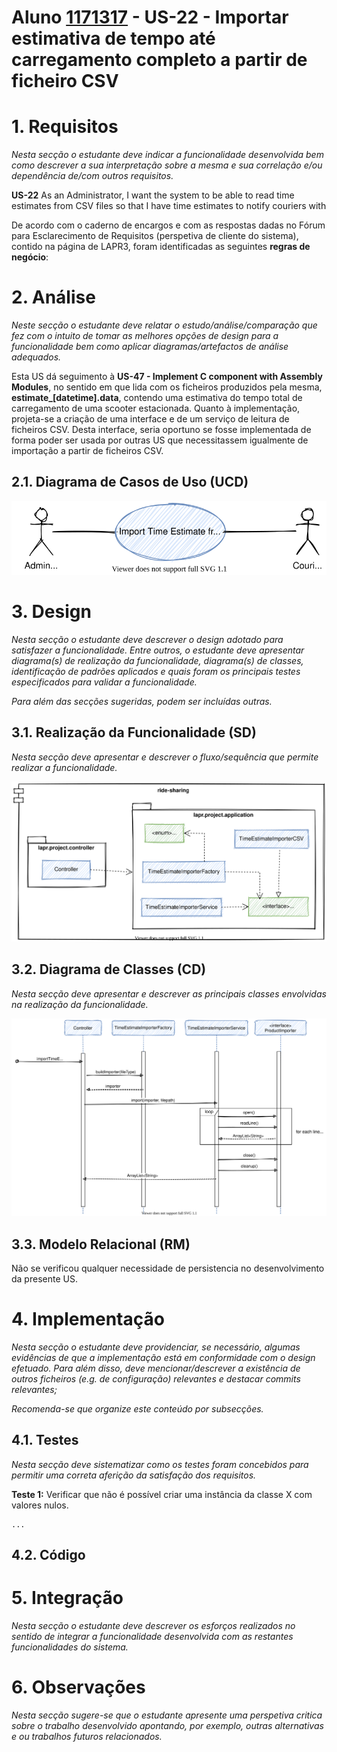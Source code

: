 # **Aluno [1171317](../)** - US-22 - Importar estimativa de tempo até carregamento completo a partir de ficheiro CSV

# 1. Requisitos

_Nesta secção o estudante deve indicar a funcionalidade desenvolvida bem como descrever a sua interpretação sobre a mesma e sua correlação e/ou dependência de/com outros requisitos._

**US-22** 
As an Administrator,
I want the system to be able to read time estimates from CSV files
so that I have time estimates to notify couriers with 

De acordo com o caderno de encargos e com as respostas dadas no Fórum para Esclarecimento de Requisitos (perspetiva de cliente do sistema), contido na página de LAPR3, foram identificadas as seguintes **regras de negócio**:


# 2. Análise

_Neste secção o estudante deve relatar o estudo/análise/comparação que fez com o intuito de tomar as melhores opções de design para a funcionalidade bem como aplicar diagramas/artefactos de análise adequados._

Esta US dá seguimento à **US-47 - Implement C component with Assembly Modules**, no sentido em que lida com os ficheiros produzidos pela mesma, **estimate_[datetime].data**, contendo uma estimativa do tempo total de carregamento de uma scooter estacionada. Quanto à implementação, projeta-se a criação de uma interface e de um serviço de leitura de ficheiros CSV. Desta interface, seria oportuno se fosse implementada de forma poder ser usada por outras US que necessitassem igualmente de importação a partir de ficheiros CSV. 

## 2.1. Diagrama de Casos de Uso (UCD)
![us22_importTimeEstimateFromCSVfile_uc_diagram](us22_importTimeEstimateFromCSVfile_uc_diagram.svg)

# 3. Design

_Nesta secção o estudante deve descrever o design adotado para satisfazer a funcionalidade. Entre outros, o estudante deve apresentar diagrama(s) de realização da funcionalidade, diagrama(s) de classes, identificação de padrões aplicados e quais foram os principais testes especificados para validar a funcionalidade._

_Para além das secções sugeridas, podem ser incluídas outras._

## 3.1. Realização da Funcionalidade (SD)

_Nesta secção deve apresentar e descrever o fluxo/sequência que permite realizar a funcionalidade._

![us22_importTimeEstimateFromCSVfile_cd](us22_importTimeEstimateFromCSVfile_cd.svg)

## 3.2. Diagrama de Classes (CD)

_Nesta secção deve apresentar e descrever as principais classes envolvidas na realização da funcionalidade._

![us22_importTimeEstimateFromCSVfile_sd](us22_importTimeEstimateFromCSVfile_sd.svg)

## 3.3. Modelo Relacional (RM)

Não se verificou qualquer necessidade de persistencia no desenvolvimento da presente US.

# 4. Implementação

_Nesta secção o estudante deve providenciar, se necessário, algumas evidências de que a implementação está em conformidade com o design efetuado. Para além disso, deve mencionar/descrever a existência de outros ficheiros (e.g. de configuração) relevantes e destacar commits relevantes;_

_Recomenda-se que organize este conteúdo por subsecções._

## 4.1. Testes

_Nesta secção deve sistematizar como os testes foram concebidos para permitir uma correta aferição da satisfação dos requisitos._

**Teste 1:** Verificar que não é possível criar uma instância da classe X com valores nulos.

    ...

## 4.2. Código


# 5. Integração

_Nesta secção o estudante deve descrever os esforços realizados no sentido de integrar a funcionalidade desenvolvida com as restantes funcionalidades do sistema._

# 6. Observações

_Nesta secção sugere-se que o estudante apresente uma perspetiva critica sobre o trabalho desenvolvido apontando, por exemplo, outras alternativas e ou trabalhos futuros relacionados._
